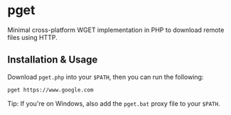 # pget

Minimal cross-platform WGET implementation in PHP to download remote files using HTTP.

## Installation & Usage

Download `pget.php` into your `$PATH`, then you can run the following:

```bash
pget https://www.google.com
```

Tip: If you're on Windows, also add the `pget.bat` proxy file to your `$PATH`.
